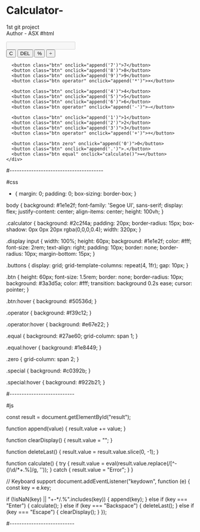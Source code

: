 # Calculator-
1st git project 
<br/>
Author - ASX
#html
<!DOCTYPE html>
<html lang="en">
<head>
  <meta charset="UTF-8">
  <meta name="viewport" content="width=device-width, initial-scale=1">
  <title>Modern Calculator</title>
  <link rel="stylesheet" href="style.css">
</head>
<body>

  <div class="calculator">
    <div class="display">
      <input type="text" id="result" disabled>
    </div>
    <div class="buttons">
      <button class="btn special" onclick="clearDisplay()">C</button>
      <button class="btn special" onclick="deleteLast()">DEL</button>
      <button class="btn operator" onclick="append('%')">%</button>
      <button class="btn operator" onclick="append('/')">÷</button>

      <button class="btn" onclick="append('7')">7</button>
      <button class="btn" onclick="append('8')">8</button>
      <button class="btn" onclick="append('9')">9</button>
      <button class="btn operator" onclick="append('*')">×</button>

      <button class="btn" onclick="append('4')">4</button>
      <button class="btn" onclick="append('5')">5</button>
      <button class="btn" onclick="append('6')">6</button>
      <button class="btn operator" onclick="append('-')">−</button>

      <button class="btn" onclick="append('1')">1</button>
      <button class="btn" onclick="append('2')">2</button>
      <button class="btn" onclick="append('3')">3</button>
      <button class="btn operator" onclick="append('+')">+</button>

      <button class="btn zero" onclick="append('0')">0</button>
      <button class="btn" onclick="append('.')">.</button>
      <button class="btn equal" onclick="calculate()">=</button>
    </div>
  </div>

  <script src="script.js"></script>
</body>
</html>
#---------------------------------------

#css
* {
  margin: 0;
  padding: 0;
  box-sizing: border-box;
}

body {
  background: #1e1e2f;
  font-family: 'Segoe UI', sans-serif;
  display: flex;
  justify-content: center;
  align-items: center;
  height: 100vh;
}

.calculator {
  background: #2c2f4a;
  padding: 20px;
  border-radius: 15px;
  box-shadow: 0px 0px 20px rgba(0,0,0,0.4);
  width: 320px;
}

.display input {
  width: 100%;
  height: 60px;
  background: #1e1e2f;
  color: #fff;
  font-size: 2rem;
  text-align: right;
  padding: 10px;
  border: none;
  border-radius: 10px;
  margin-bottom: 15px;
}

.buttons {
  display: grid;
  grid-template-columns: repeat(4, 1fr);
  gap: 10px;
}

.btn {
  height: 60px;
  font-size: 1.5rem;
  border: none;
  border-radius: 10px;
  background: #3a3d5a;
  color: #fff;
  transition: background 0.2s ease;
  cursor: pointer;
}

.btn:hover {
  background: #50536d;
}

.operator {
  background: #f39c12;
}

.operator:hover {
  background: #e67e22;
}

.equal {
  background: #27ae60;
  grid-column: span 1;
}

.equal:hover {
  background: #1e8449;
}

.zero {
  grid-column: span 2;
}

.special {
  background: #c0392b;
}

.special:hover {
  background: #922b21;
}

#---------------------------

#js

const result = document.getElementById("result");

function append(value) {
  result.value += value;
}

function clearDisplay() {
  result.value = "";
}

function deleteLast() {
  result.value = result.value.slice(0, -1);
}

function calculate() {
  try {
    result.value = eval(result.value.replace(/[^-()\d/*+.%]/g, ''));
  } catch {
    result.value = "Error";
  }
}

// Keyboard support
document.addEventListener("keydown", function (e) {
  const key = e.key;

  if (!isNaN(key) || "+-*/.%".includes(key)) {
    append(key);
  } else if (key === "Enter") {
    calculate();
  } else if (key === "Backspace") {
    deleteLast();
  } else if (key === "Escape") {
    clearDisplay();
  }
});


#---------------------------
